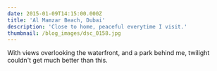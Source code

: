 ```yaml
---
date: 2015-01-09T14:15:00.000Z
title: 'Al Mamzar Beach, Dubai'
description: 'Close to home, peaceful everytime I visit.'
thumbnail: /blog_images/dsc_0158.jpg
---
```

With views overlooking the waterfront, and a park behind me, twilight couldn't get much better than this.
